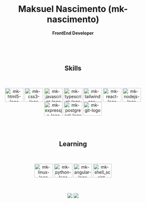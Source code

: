 <h1 align="center">Maksuel Nascimento (mk-nascimento)</h1>
<p align="center"><b>FrontEnd Developer</b></p><br><br><br>


<h2 align="center">Skills</h3><br><br>
<div style="display:inline_block" align=center>
<img src="https://cdn.jsdelivr.net/gh/devicons/devicon/icons/html5/html5-original-wordmark.svg" alt="mk-html5-logo"  align="center" height="45" width="60" />
<img src="https://cdn.jsdelivr.net/gh/devicons/devicon/icons/css3/css3-original-wordmark.svg" alt="mk-css3-logo"  align="center" height="45" width="60" />
<img src="https://cdn.jsdelivr.net/gh/devicons/devicon/icons/javascript/javascript-original.svg" alt="mk-javascript-logo"  align="center" height="45" width="60" />
<img src="https://cdn.jsdelivr.net/gh/devicons/devicon/icons/typescript/typescript-original.svg" alt="mk-typescript-logo"  align="center" height="45" width="60" />
<img src="https://cdn.jsdelivr.net/gh/devicons/devicon/icons/tailwindcss/tailwindcss-original-wordmark.svg" alt="mk-tailwindcss-logo"  align="center" height="45" width="60" />
<img src="https://cdn.jsdelivr.net/gh/devicons/devicon/icons/react/react-original-wordmark.svg" alt="mk-react-logo"  align="center" height="45" width="60" />
<img src="https://cdn.jsdelivr.net/gh/devicons/devicon/icons/nodejs/nodejs-original-wordmark.svg" alt="mk-nodejs-logo"  align="center" height="45" width="60" />
<img src="https://cdn.jsdelivr.net/gh/devicons/devicon/icons/express/express-original-wordmark.svg" alt="mk-expressjs-logo"  align="center" height="45" width="60" />
<img src="https://cdn.jsdelivr.net/gh/devicons/devicon/icons/postgresql/postgresql-original-wordmark.svg" alt="mk-postgresql-logo"  align="center" height="45" width="60" />
<img src="https://cdn.jsdelivr.net/gh/devicons/devicon/icons/git/git-plain-wordmark.svg" alt="mk-git-logo"  align="center" height="45" width="60" />
</div><br><br><br>


<h2 align="center">Learning</h3><br><br>
<div style="display:inline_block" align=center>
<img src="https://cdn.jsdelivr.net/gh/devicons/devicon/icons/linux/linux-original.svg" alt="mk-linux-logo"  align="center" height="45" width="60" />
<img src="https://cdn.jsdelivr.net/gh/devicons/devicon/icons/python/python-original-wordmark.svg" alt="mk-python-logo"  align="center" height="45" width="60" />
<img src="https://cdn.jsdelivr.net/gh/devicons/devicon/icons/angularjs/angularjs-original.svg" alt="mk-angular-logo"  align="center" height="45" width="60" />
<img src="https://cdn.jsdelivr.net/gh/devicons/devicon/icons/bash/bash-original.svg" alt="mk-shell_script-logo"  align="center" height="45" width="60" />
</div><br><br><br>

<div align="center">
<a href="https://www.linkedin.com/in/maksuel-nascimento" target="_blank"><img src="https://img.shields.io/badge/linkedin-%230077B5.svg?style=for-the_badge&logo=linkedin&logoColor=white"/></a>
<a href="mailto:mkdias_nascimento@hotmail.com" target="_blank"><img src="https://img.shields.io/badge/Microsoft_Outlook-0078D4?style=for-the_badge&logo=microsoft-outlook&logoColor=white"/></a>
